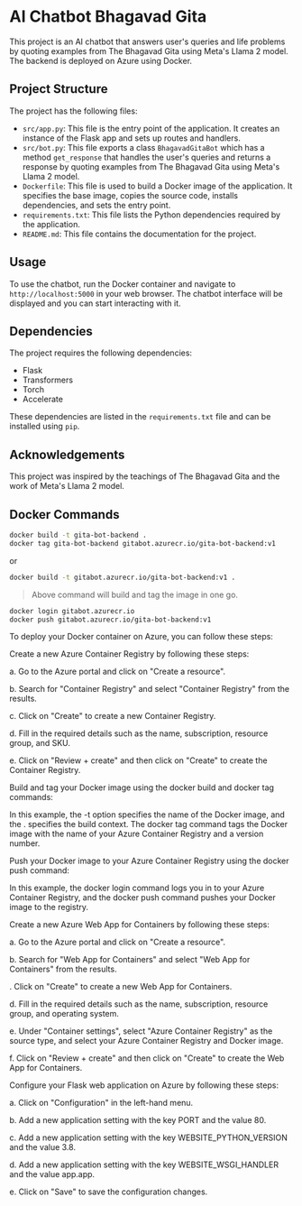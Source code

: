 # AI Chatbot Bhagavad Gita

This project is an AI chatbot that answers user's queries and life problems by quoting examples from The Bhagavad Gita using Meta's Llama 2 model. The backend is deployed on Azure using Docker.

## Project Structure

The project has the following files:

- `src/app.py`: This file is the entry point of the application. It creates an instance of the Flask app and sets up routes and handlers.
- `src/bot.py`: This file exports a class `BhagavadGitaBot` which has a method `get_response` that handles the user's queries and returns a response by quoting examples from The Bhagavad Gita using Meta's Llama 2 model.
- `Dockerfile`: This file is used to build a Docker image of the application. It specifies the base image, copies the source code, installs dependencies, and sets the entry point.
- `requirements.txt`: This file lists the Python dependencies required by the application.
- `README.md`: This file contains the documentation for the project.

## Usage

To use the chatbot, run the Docker container and navigate to `http://localhost:5000` in your web browser. The chatbot interface will be displayed and you can start interacting with it.

## Dependencies

The project requires the following dependencies:

- Flask
- Transformers
- Torch
- Accelerate

These dependencies are listed in the `requirements.txt` file and can be installed using `pip`.

## Acknowledgements

This project was inspired by the teachings of The Bhagavad Gita and the work of Meta's Llama 2 model.



## Docker Commands

```bash
docker build -t gita-bot-backend .
docker tag gita-bot-backend gitabot.azurecr.io/gita-bot-backend:v1
```

or
```bash
docker build -t gitabot.azurecr.io/gita-bot-backend:v1 .
```

> Above command will build and tag the image in one go.

```bash
docker login gitabot.azurecr.io
docker push gitabot.azurecr.io/gita-bot-backend:v1
```


To deploy your Docker container on Azure, you can follow these steps:

Create a new Azure Container Registry by following these steps:

a. Go to the Azure portal and click on "Create a resource".

b. Search for "Container Registry" and select "Container Registry" from the results.

c. Click on "Create" to create a new Container Registry.

d. Fill in the required details such as the name, subscription, resource group, and SKU.

e. Click on "Review + create" and then click on "Create" to create the Container Registry.

Build and tag your Docker image using the docker build and docker tag commands:

In this example, the -t option specifies the name of the Docker image, and the . specifies the build context. The docker tag command tags the Docker image with the name of your Azure Container Registry and a version number.

Push your Docker image to your Azure Container Registry using the docker push command:

In this example, the docker login command logs you in to your Azure Container Registry, and the docker push command pushes your Docker image to the registry.

Create a new Azure Web App for Containers by following these steps:

a. Go to the Azure portal and click on "Create a resource".

b. Search for "Web App for Containers" and select "Web App for Containers" from the results.

. Click on "Create" to create a new Web App for Containers.

d. Fill in the required details such as the name, subscription, resource group, and operating system.

e. Under "Container settings", select "Azure Container Registry" as the source type, and select your Azure Container Registry and Docker image.

f. Click on "Review + create" and then click on "Create" to create the Web App for Containers.

Configure your Flask web application on Azure by following these steps:

a. Click on "Configuration" in the left-hand menu.

b. Add a new application setting with the key PORT and the value 80.

c. Add a new application setting with the key WEBSITE_PYTHON_VERSION and the value 3.8.

d. Add a new application setting with the key WEBSITE_WSGI_HANDLER and the value app.app.

e. Click on "Save" to save the configuration changes.

